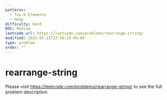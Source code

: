 ```yaml
---
patterns:
  - Top K Elements
  - Heap
difficulty: Hard
ROI: Medium
leetcode_url: https://leetcode.com/problems/rearrange-string/
modified: 2025-03-22T23:56:25-04:00
type: problem
order: ""
---
```


# rearrange-string

Please visit https://leetcode.com/problems/rearrange-string/ to see the full problem description.
